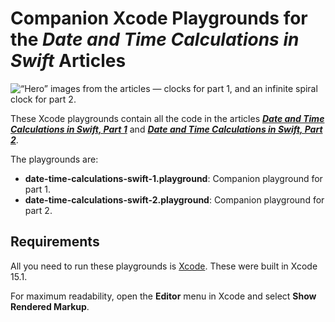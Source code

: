 # Companion Xcode Playgrounds for the _Date and Time Calculations in Swift_ Articles

![“Hero” images from the articles — clocks for part 1, and an infinite spiral clock for part 2.](https://images.ctfassets.net/23aumh6u8s0i/7rvGOZlJWx28OM26aQQqiz/ba5f37298bd4a9abff4cba55b85f25e3/time.jpg)

These Xcode playgrounds contain all the code in the articles [___Date and Time Calculations in Swift, Part 1___](https://auth0.com/blog/date-time-calculations-swift-1/) and [___Date and Time Calculations in Swift, Part 2___](https://auth0.com/blog/date-time-calculations-swift-2/).

The playgrounds are:

* __date-time-calculations-swift-1.playground__: Companion playground for part 1.
* __date-time-calculations-swift-2.playground__: Companion playground for part 2.


## Requirements

All you need to run these playgrounds is [Xcode](https://developer.apple.com/xcode/). These were built in Xcode 15.1.

For maximum readability, open the **Editor** menu in Xcode and select **Show Rendered Markup**.